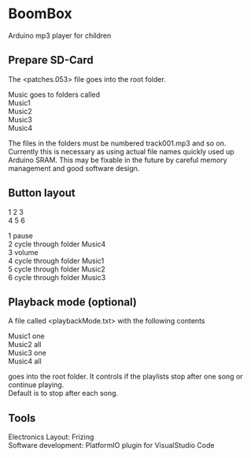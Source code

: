 # BoomBox
Arduino mp3 player for children


## Prepare SD-Card

The <patches.053> file goes into the root folder. 

Music goes to folders called  
Music1  
Music2  
Music3  
Music4  


The files in the folders must be numbered track001.mp3 and so on. 
Currently this is necessary as using actual file names quickly used up Arduino SRAM. 
This may be fixable in the future by careful memory management and good software design.


## Button layout

1  2  3  
4  5  6  

1  pause  
2  cycle through folder Music4   
3  volume  
4  cycle through folder Music1  
5  cycle through folder Music2  
6  cycle through folder Music3  


## Playback mode (optional)

A file called <playbackMode.txt> with the following contents  

Music1 one  
Music2 all  
Music3 one  
Music4 all  

goes into the root folder.
It controls if the playlists stop after one song or continue playing.  
Default is to stop after each song.


## Tools

Electronics Layout: Frizing  
Software development: PlatformIO plugin for VisualStudio Code